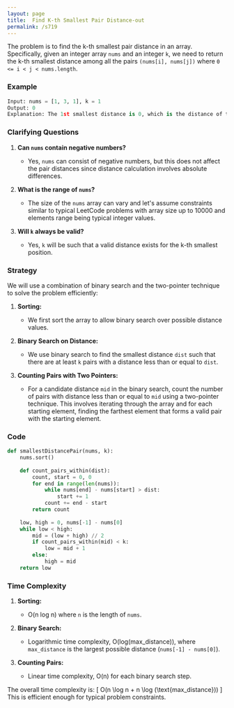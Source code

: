 ```yaml
---
layout: page
title:  Find K-th Smallest Pair Distance-out
permalink: /s719
---
```

The problem is to find the k-th smallest pair distance in an array. Specifically, given an integer array `nums` and an integer `k`, we need to return the k-th smallest distance among all the pairs `(nums[i], nums[j])` where `0 <= i < j < nums.length`.

### Example
```python
Input: nums = [1, 3, 1], k = 1
Output: 0
Explanation: The 1st smallest distance is 0, which is the distance of the pairs (1,1).
```

### Clarifying Questions
1. **Can `nums` contain negative numbers?**
   - Yes, `nums` can consist of negative numbers, but this does not affect the pair distances since distance calculation involves absolute differences.

2. **What is the range of `nums`?**
   - The size of the `nums` array can vary and let's assume constraints similar to typical LeetCode problems with array size up to 10000 and elements range being typical integer values.

3. **Will `k` always be valid?**
   - Yes, `k` will be such that a valid distance exists for the k-th smallest position.

### Strategy
We will use a combination of binary search and the two-pointer technique to solve the problem efficiently:

1. **Sorting:**
   - We first sort the array to allow binary search over possible distance values.

2. **Binary Search on Distance:**
   - We use binary search to find the smallest distance `dist` such that there are at least `k` pairs with a distance less than or equal to `dist`.

3. **Counting Pairs with Two Pointers:**
   - For a candidate distance `mid` in the binary search, count the number of pairs with distance less than or equal to `mid` using a two-pointer technique. This involves iterating through the array and for each starting element, finding the farthest element that forms a valid pair with the starting element.

### Code
```python
def smallestDistancePair(nums, k):
    nums.sort()
    
    def count_pairs_within(dist):
        count, start = 0, 0
        for end in range(len(nums)):
            while nums[end] - nums[start] > dist:
                start += 1
            count += end - start
        return count
    
    low, high = 0, nums[-1] - nums[0]
    while low < high:
        mid = (low + high) // 2
        if count_pairs_within(mid) < k:
            low = mid + 1
        else:
            high = mid
    return low
```

### Time Complexity
1. **Sorting:**
   - O(n log n) where `n` is the length of `nums`.

2. **Binary Search:**
   - Logarithmic time complexity, O(log(max_distance)), where `max_distance` is the largest possible distance (`nums[-1] - nums[0]`).

3. **Counting Pairs:**
   - Linear time complexity, O(n) for each binary search step.

The overall time complexity is:
\[ O(n \log n + n \log (\text{max\_distance})) \]
This is efficient enough for typical problem constraints.